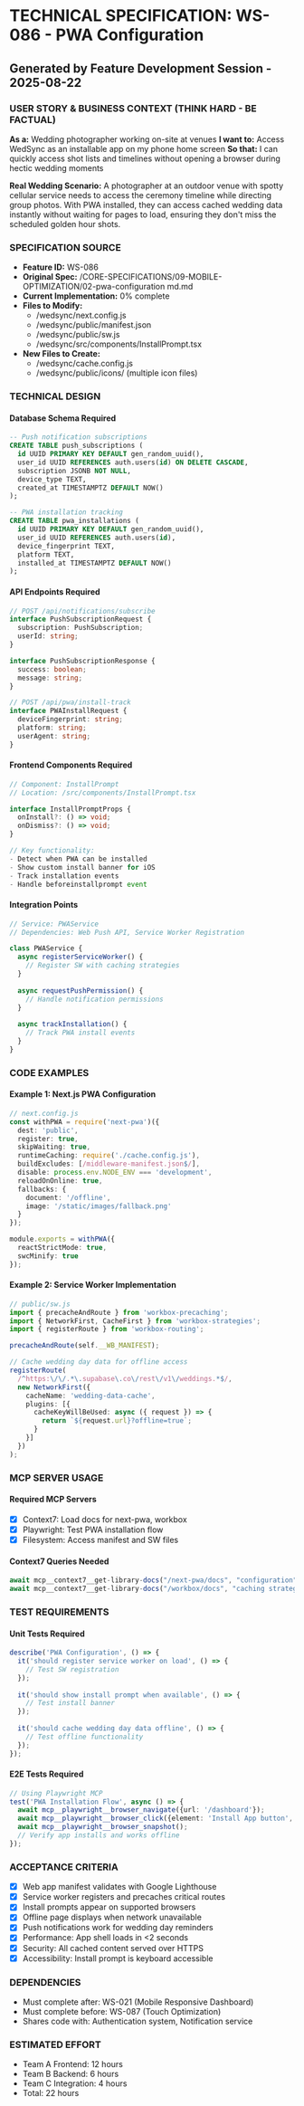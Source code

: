 # TECHNICAL SPECIFICATION: WS-086 - PWA Configuration
## Generated by Feature Development Session - 2025-08-22

### USER STORY & BUSINESS CONTEXT (THINK HARD - BE FACTUAL)
**As a:** Wedding photographer working on-site at venues
**I want to:** Access WedSync as an installable app on my phone home screen
**So that:** I can quickly access shot lists and timelines without opening a browser during hectic wedding moments

**Real Wedding Scenario:**
A photographer at an outdoor venue with spotty cellular service needs to access the ceremony timeline while directing group photos. With PWA installed, they can access cached wedding data instantly without waiting for pages to load, ensuring they don't miss the scheduled golden hour shots.

### SPECIFICATION SOURCE
- **Feature ID:** WS-086
- **Original Spec:** /CORE-SPECIFICATIONS/09-MOBILE-OPTIMIZATION/02-pwa-configuration md.md
- **Current Implementation:** 0% complete
- **Files to Modify:** 
  - /wedsync/next.config.js
  - /wedsync/public/manifest.json
  - /wedsync/public/sw.js
  - /wedsync/src/components/InstallPrompt.tsx
- **New Files to Create:** 
  - /wedsync/cache.config.js
  - /wedsync/public/icons/ (multiple icon files)

### TECHNICAL DESIGN

#### Database Schema Required
```sql
-- Push notification subscriptions
CREATE TABLE push_subscriptions (
  id UUID PRIMARY KEY DEFAULT gen_random_uuid(),
  user_id UUID REFERENCES auth.users(id) ON DELETE CASCADE,
  subscription JSONB NOT NULL,
  device_type TEXT,
  created_at TIMESTAMPTZ DEFAULT NOW()
);

-- PWA installation tracking
CREATE TABLE pwa_installations (
  id UUID PRIMARY KEY DEFAULT gen_random_uuid(),
  user_id UUID REFERENCES auth.users(id),
  device_fingerprint TEXT,
  platform TEXT,
  installed_at TIMESTAMPTZ DEFAULT NOW()
);
```

#### API Endpoints Required
```typescript
// POST /api/notifications/subscribe
interface PushSubscriptionRequest {
  subscription: PushSubscription;
  userId: string;
}

interface PushSubscriptionResponse {
  success: boolean;
  message: string;
}

// POST /api/pwa/install-track
interface PWAInstallRequest {
  deviceFingerprint: string;
  platform: string;
  userAgent: string;
}
```

#### Frontend Components Required
```typescript
// Component: InstallPrompt
// Location: /src/components/InstallPrompt.tsx

interface InstallPromptProps {
  onInstall?: () => void;
  onDismiss?: () => void;
}

// Key functionality:
- Detect when PWA can be installed
- Show custom install banner for iOS
- Track installation events
- Handle beforeinstallprompt event
```

#### Integration Points
```typescript
// Service: PWAService
// Dependencies: Web Push API, Service Worker Registration

class PWAService {
  async registerServiceWorker() {
    // Register SW with caching strategies
  }
  
  async requestPushPermission() {
    // Handle notification permissions
  }
  
  async trackInstallation() {
    // Track PWA install events
  }
}
```

### CODE EXAMPLES

#### Example 1: Next.js PWA Configuration
```typescript
// next.config.js
const withPWA = require('next-pwa')({
  dest: 'public',
  register: true,
  skipWaiting: true,
  runtimeCaching: require('./cache.config.js'),
  buildExcludes: [/middleware-manifest.json$/],
  disable: process.env.NODE_ENV === 'development',
  reloadOnOnline: true,
  fallbacks: {
    document: '/offline',
    image: '/static/images/fallback.png'
  }
});

module.exports = withPWA({
  reactStrictMode: true,
  swcMinify: true
});
```

#### Example 2: Service Worker Implementation
```typescript
// public/sw.js
import { precacheAndRoute } from 'workbox-precaching';
import { NetworkFirst, CacheFirst } from 'workbox-strategies';
import { registerRoute } from 'workbox-routing';

precacheAndRoute(self.__WB_MANIFEST);

// Cache wedding day data for offline access
registerRoute(
  /^https:\/\/.*\.supabase\.co\/rest\/v1\/weddings.*$/,
  new NetworkFirst({
    cacheName: 'wedding-data-cache',
    plugins: [{
      cacheKeyWillBeUsed: async ({ request }) => {
        return `${request.url}?offline=true`;
      }
    }]
  })
);
```

### MCP SERVER USAGE

#### Required MCP Servers
- [x] Context7: Load docs for next-pwa, workbox
- [x] Playwright: Test PWA installation flow
- [x] Filesystem: Access manifest and SW files

#### Context7 Queries Needed
```typescript
await mcp__context7__get-library-docs("/next-pwa/docs", "configuration", 3000);
await mcp__context7__get-library-docs("/workbox/docs", "caching strategies", 2000);
```

### TEST REQUIREMENTS

#### Unit Tests Required
```typescript
describe('PWA Configuration', () => {
  it('should register service worker on load', () => {
    // Test SW registration
  });
  
  it('should show install prompt when available', () => {
    // Test install banner
  });
  
  it('should cache wedding day data offline', () => {
    // Test offline functionality
  });
});
```

#### E2E Tests Required
```typescript
// Using Playwright MCP
test('PWA Installation Flow', async () => {
  await mcp__playwright__browser_navigate({url: '/dashboard'});
  await mcp__playwright__browser_click({element: 'Install App button', ref: '#install-prompt'});
  await mcp__playwright__browser_snapshot();
  // Verify app installs and works offline
});
```

### ACCEPTANCE CRITERIA
- [x] Web app manifest validates with Google Lighthouse
- [x] Service worker registers and precaches critical routes
- [x] Install prompts appear on supported browsers
- [x] Offline page displays when network unavailable
- [x] Push notifications work for wedding day reminders
- [x] Performance: App shell loads in <2 seconds
- [x] Security: All cached content served over HTTPS
- [x] Accessibility: Install prompt is keyboard accessible

### DEPENDENCIES
- Must complete after: WS-021 (Mobile Responsive Dashboard)
- Must complete before: WS-087 (Touch Optimization)
- Shares code with: Authentication system, Notification service

### ESTIMATED EFFORT
- Team A Frontend: 12 hours
- Team B Backend: 6 hours
- Team C Integration: 4 hours
- Total: 22 hours